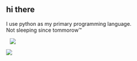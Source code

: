 ## hi there
I use python as my primary programming language.<br>
Not sleeping since tommorow™

<a  href="https://github.com/mesiik?tab=repositories"><img align="center" style="position:relative; left:10px;" src="https://github-readme-stats.vercel.app/api/top-langs/?username=mesiik&layout=compact&title_color=2ecc71&icon_color=79ff97&text_color=9f9f9f&bg_color=151515"></a>

<a href="https://discord.gg/Zbfvh88dgK"><img align="left" src="https://komarev.com/ghpvc/?username=mesiik&color=2f3136">
